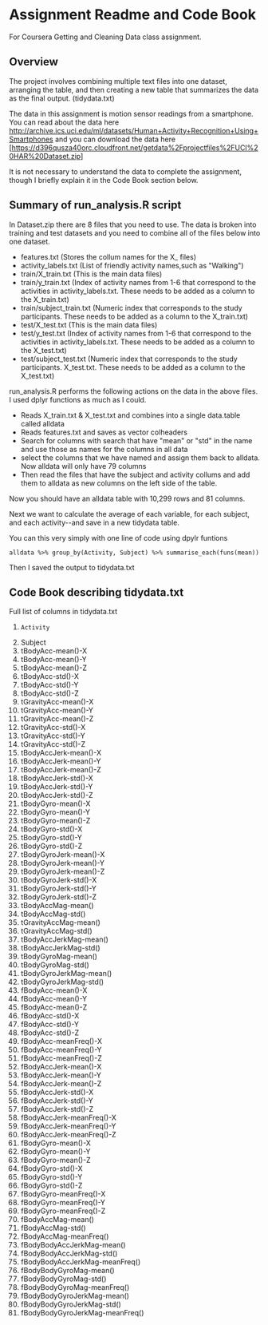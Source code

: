 # Assignment Readme and Code Book
For Coursera Getting and Cleaning Data class assignment.

## Overview
The project involves combining multiple text files into one dataset, arranging the table, and then creating a new table that summarizes the data as the final output. (tidydata.txt)

The data in this assignment is motion sensor readings from a smartphone. You can read about the data here http://archive.ics.uci.edu/ml/datasets/Human+Activity+Recognition+Using+Smartphones and you can download the data here [https://d396qusza40orc.cloudfront.net/getdata%2Fprojectfiles%2FUCI%20HAR%20Dataset.zip]

It is not necessary to understand the data to complete the assignment, though I briefly explain it in the Code Book section below.

## Summary of run_analysis.R script
In Dataset.zip there are 8 files that you need to use. The data is broken into training and test datasets and you need to combine all of the files below into one dataset.

 - features.txt (Stores the collum names for the X_ files)
 - activity_labels.txt (List of friendly activity names,such as "Walking")
 - train/X_train.txt (This is the main data files)
 - train/y_train.txt (Index of activity names from 1-6 that correspond to the activities in activity_labels.txt. These needs to be added as a column to the X_train.txt)
 - train/subject_train.txt (Numeric index that corresponds to the study participants. These needs to be added as a column to the X_train.txt)
 - test/X_test.txt (This is the main data files)
 - test/y_test.txt (Index of activity names from 1-6 that correspond to the activities in activity_labels.txt. These needs to be added as a column to the X_test.txt)
 - test/subject_test.txt (Numeric index that corresponds to the study participants. X_test.txt. These needs to be added as a column to the X_test.txt)

run_analysis.R performs the following actions on the data in the above files. I used dplyr functions as much as I could.

 - Reads X_train.txt & X_test.txt and combines into a single data.table called alldata
 - Reads features.txt and saves as vector colheaders
 - Search for columns with search that have "mean" or "std" in the name and use those as names for the columns in all data
 - select the columns that we have named and assign them back to alldata. Now alldata will only have 79 columns 
 - Then read the files that have the subject and activity collums and add them to alldata as new columns on the left side of the table.

Now you should have an alldata table with 10,299 rows and 81 columns.

Next we want to calculate the average of each variable, for each subject, and each activity--and save in a new tidydata table.

You can this very simply with one line of code using dpylr funtions

    alldata %>% group_by(Activity, Subject) %>% summarise_each(funs(mean))

Then I saved the output to tidydata.txt

## Code Book describing tidydata.txt

Full list of columns in tidydata.txt

1.     Activity
2.	Subject
3.	tBodyAcc-mean()-X
4.	tBodyAcc-mean()-Y
5.	tBodyAcc-mean()-Z
6.	tBodyAcc-std()-X
7.	tBodyAcc-std()-Y
8.	tBodyAcc-std()-Z
9.	tGravityAcc-mean()-X
10.	tGravityAcc-mean()-Y
11.	tGravityAcc-mean()-Z
12.	tGravityAcc-std()-X
13.	tGravityAcc-std()-Y
14.	tGravityAcc-std()-Z
15.	tBodyAccJerk-mean()-X
16.	tBodyAccJerk-mean()-Y
17.	tBodyAccJerk-mean()-Z
18.	tBodyAccJerk-std()-X
19.	tBodyAccJerk-std()-Y
20.	tBodyAccJerk-std()-Z
21.	tBodyGyro-mean()-X
22.	tBodyGyro-mean()-Y
23.	tBodyGyro-mean()-Z
24.	tBodyGyro-std()-X
25.	tBodyGyro-std()-Y
26.	tBodyGyro-std()-Z
27.	tBodyGyroJerk-mean()-X
28.	tBodyGyroJerk-mean()-Y
29.	tBodyGyroJerk-mean()-Z
30.	tBodyGyroJerk-std()-X
31.	tBodyGyroJerk-std()-Y
32.	tBodyGyroJerk-std()-Z
33.	tBodyAccMag-mean()
34.	tBodyAccMag-std()
35.	tGravityAccMag-mean()
36.	tGravityAccMag-std()
37.	tBodyAccJerkMag-mean()
38.	tBodyAccJerkMag-std()
39.	tBodyGyroMag-mean()
40.	tBodyGyroMag-std()
41.	tBodyGyroJerkMag-mean()
42.	tBodyGyroJerkMag-std()
43.	fBodyAcc-mean()-X
44.	fBodyAcc-mean()-Y
45.	fBodyAcc-mean()-Z
46.	fBodyAcc-std()-X
47.	fBodyAcc-std()-Y
48.	fBodyAcc-std()-Z
49.	fBodyAcc-meanFreq()-X
50.	fBodyAcc-meanFreq()-Y
51.	fBodyAcc-meanFreq()-Z
52.	fBodyAccJerk-mean()-X
53.	fBodyAccJerk-mean()-Y
54.	fBodyAccJerk-mean()-Z
55.	fBodyAccJerk-std()-X
56.	fBodyAccJerk-std()-Y
57.	fBodyAccJerk-std()-Z
58.	fBodyAccJerk-meanFreq()-X
59.	fBodyAccJerk-meanFreq()-Y
60.	fBodyAccJerk-meanFreq()-Z
61.	fBodyGyro-mean()-X
62.	fBodyGyro-mean()-Y
63.	fBodyGyro-mean()-Z
64.	fBodyGyro-std()-X
65.	fBodyGyro-std()-Y
66.	fBodyGyro-std()-Z
67.	fBodyGyro-meanFreq()-X
68.	fBodyGyro-meanFreq()-Y
69.	fBodyGyro-meanFreq()-Z
70.	fBodyAccMag-mean()
71.	fBodyAccMag-std()
72.	fBodyAccMag-meanFreq()
73.	fBodyBodyAccJerkMag-mean()
74.	fBodyBodyAccJerkMag-std()
75.	fBodyBodyAccJerkMag-meanFreq()
76.	fBodyBodyGyroMag-mean()
77.	fBodyBodyGyroMag-std()
78.	fBodyBodyGyroMag-meanFreq()
79.	fBodyBodyGyroJerkMag-mean()
80.	fBodyBodyGyroJerkMag-std()
81.	fBodyBodyGyroJerkMag-meanFreq()
